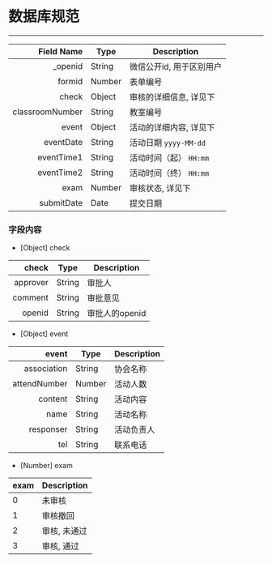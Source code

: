 # 数据库规范

---

 Field Name     | Type   | Description
---------------:| ------ | ------------------------
_openid         | String | 微信公开id, 用于区别用户
formid          | Number | 表单编号
check           | Object | 审核的详细信息, 详见下
classroomNumber | String | 教室编号
event           | Object | 活动的详细内容, 详见下
eventDate       | String | 活动日期 `yyyy-MM-dd`
eventTime1      | String | 活动时间（起） `HH:mm`
eventTime2      | String | 活动时间（终） `HH:mm`
exam            | Number | 审核状态, 详见下
submitDate      | Date   | 提交日期
 
### 字段内容

- [Object] check

check    |  Type  | Description
--------:| ------ | --------------
approver | String | 审批人
comment  | String | 审批意见
openid   | String | 审批人的openid

- [Object] event

event        |  Type  | Description
------------:| ------ | --------------
association  | String | 协会名称
attendNumber | Number | 活动人数
content      | String | 活动内容
name         | String | 活动名称
responser    | String | 活动负责人
tel          | String | 联系电话

- [Number] exam

exam | Description
---- | -------------
0    | 未审核
1    | 审核撤回
2    | 审核, 未通过
3    | 审核, 通过



